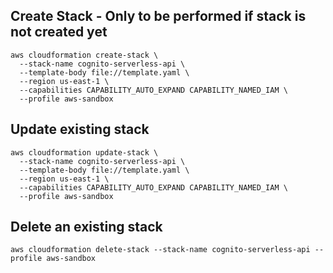 
##  Create Stack - Only to be performed if stack is not created yet

```
aws cloudformation create-stack \
  --stack-name cognito-serverless-api \
  --template-body file://template.yaml \
  --region us-east-1 \
  --capabilities CAPABILITY_AUTO_EXPAND CAPABILITY_NAMED_IAM \
  --profile aws-sandbox
  ```

## Update existing stack

```
aws cloudformation update-stack \
  --stack-name cognito-serverless-api \
  --template-body file://template.yaml \
  --region us-east-1 \
  --capabilities CAPABILITY_AUTO_EXPAND CAPABILITY_NAMED_IAM \
  --profile aws-sandbox
```

## Delete an existing stack

```
aws cloudformation delete-stack --stack-name cognito-serverless-api --profile aws-sandbox
```